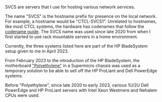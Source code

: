 SVCS are servers that I use for hosting various network services.

The name "SVCS" is the hostname prefix for presence on the local network. For example, a hostname would be "CTCL-SVCS1". Unrelated to hostnames, like most CTCL systems, the hardware has codenames that follow the [codename guide](../codenames/). The SVCS name was used since late 2020 from when I first started to use rack mountable servers in a home environment.

Currently, the three systems listed here are part of the HP BladeSystem setup given to me in April 2023. 

From February 2023 to the introduction of the HP BladeSystem, the motherboard ["Polyethylene"](../pc_pe/) in a Supermicro chassis was used as a temporary solution to be able to sell off the HP ProLiant and Dell PowerEdge systems.

Before "Polyethylene", since late 2020 to early 2023, various 1U/2U Dell PowerEdge and HP ProLiant servers with Intel Xeon Westmere and Nehalem CPUs were used.